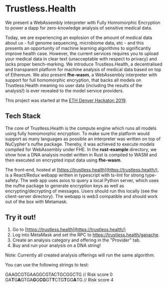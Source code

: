 # Trustless.Health
We present a WebAssembly interpreter with Fully Homomorphic Encryption to power a dapp for zero-knowledge analysis of sensitive medical data.

Today, we are experiencing an explosion of the amount of medical data about us - full genome sequencing, microbiome data, etc - and this presents an opportunity of machine learning algorithms to significantly improve health case. However, the current services requires you to upload your medical data in clear text (unacceptable with respect to privacy) and lacks proper bench-marking. We introduce Trustless.Health, a decentralised and transparent platform for machine analysis of medical data based on top of Ethereum. We also present **fhe-wasm**, a WebAssembly interpreter with support for full homomorphic encryption, that backs all models on Trustless.Health meaning no user data (including the results of the analysis!) is ever revealed to the model service providers.

This project was started at the [ETH Denver Hackaton 2019](https://www.ethdenver.com).

## Tech Stack
The core of Trustless.Health is the compute engine which runs all models using fully homomorphic encryption. To make sure the platform would support as many languages as possible an interpreter was written on top of NuCypher's nufhe package. Thereby, it was achieved to execute models compiled for WebAssembly under FHE. In the **rust-example** directory, we show how a DNA analysis model written in Rust is compiled to WASM and then executed on encrypted input data using **fhe-wasm**.

The front-end, hosted at [https://trustless.health](https://trustless.health/), is a React/Redux webapp written in typescript with ts-lint for strong type-safety. The web app uses axios to query a local Python server, which uses the nufhe package to generate encryption keys as well as encrypting/decrypting of messages. Users should run this locally (see the client-server directory). The webapp is web3 compatible and should work out of the box with Metamask.

## Try it out!
1. Go to [https://trustless.health](https://trustless.health/)
2. Log into MetaMask and set the RPC to https://trustless.health/ganache.
3. Create an analysis category and offering in the "Provider" tab.
4. Buy and run your analysis on a DNA string!

Note: Currently all created analysis offerings will run the same algorithm.

You can use the following strings to test:

GAAGCGTGAAGGCGTACTGCGGCTG  // Risk score 0
GA**T**G**A**GTGA**G**G**CG**GT**T**CTG**T**GG**A**TG  // Risk score 4

